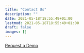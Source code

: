 ```yaml
---
title: "Contact Us"
description: ""
date: 2021-05-18T18:55:49+01:00
lastmod: 2021-05-18T18:55:49+01:00
draft: false
images: []
---
```


<a rel="noopener" data-ux-btn="secondary" data-ux="ButtonSecondary" data-aid="CTA_BUTTON_RENDERED" href="http://datatrails.ai/beta" target="_blank" data-tccl="ux2.INTRODUCTION.introduction2.Group.Default.Button.Secondary.47772.click,click" data-typography="ButtonAlpha" class="btn btn-primary">Request a Demo</a>
